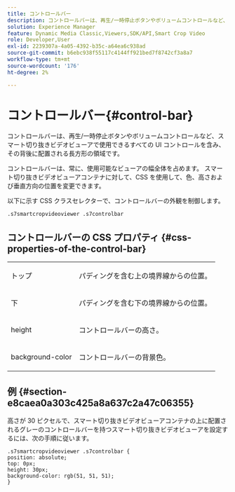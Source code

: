 ```yaml
---
title: コントロールバー
description: コントロールバーは、再生/一時停止ボタンやボリュームコントロールなど、スマート切り抜きビデオビューアで使用できるすべての UI コントロールを含み、その背後に配置される長方形の領域です。
solution: Experience Manager
feature: Dynamic Media Classic,Viewers,SDK/API,Smart Crop Video
role: Developer,User
exl-id: 2239307a-4a05-4392-b35c-a64ea6c938ad
source-git-commit: b6ebc938f55117c4144ff921bed7f8742cf3a8a7
workflow-type: tm+mt
source-wordcount: '176'
ht-degree: 2%

---
```


# コントロールバー{#control-bar}

コントロールバーは、再生/一時停止ボタンやボリュームコントロールなど、スマート切り抜きビデオビューアで使用できるすべての UI コントロールを含み、その背後に配置される長方形の領域です。

<!--<a id="section_061E550C1C1D4DB2BD663A898895B38C"></a>-->

コントロールバーは、常に、使用可能なビューアの幅全体を占めます。 スマート切り抜きビデオビューアコンテナに対して、CSS を使用して、色、高さおよび垂直方向の位置を変更できます。

以下に示す CSS クラスセレクターで、コントロールバーの外観を制御します。

```
.s7smartcropvideoviewer .s7controlbar
```

## コントロールバーの CSS プロパティ {#css-properties-of-the-control-bar}

<table id="table_C48C56E696304C9BAFEE71BA9EA9A174"> 
 <tbody> 
  <tr> 
   <td colname="col1"> <p> <span class="codeph"> トップ </span> </p> </td> 
   <td colname="col2"> <p>パディングを含む上の境界線からの位置。 </p> </td> 
  </tr> 
  <tr> 
   <td colname="col1"> <p> <span class="codeph"> 下 </span> </p> </td> 
   <td colname="col2"> <p> パディングを含む下の境界線からの位置。 </p> </td> 
  </tr> 
  <tr> 
   <td colname="col1"> <p> <span class="codeph"> height </span> </p> </td> 
   <td colname="col2"> <p>コントロールバーの高さ。 </p> </td> 
  </tr> 
  <tr> 
   <td colname="col1"> <p> <span class="codeph"> background-color </span> </p> </td> 
   <td colname="col2"> <p>コントロールバーの背景色。 </p> </td> 
  </tr> 
 </tbody> 
</table>

## 例 {#section-e8caea0a303c425a8a637c2a47c06355}

高さが 30 ピクセルで、スマート切り抜きビデオビューアコンテナの上に配置されるグレーのコントロールバーを持つスマート切り抜きビデオビューアを設定するには、次の手順に従います。

```
.s7smartcropvideoviewer .s7controlbar {  
position: absolute; 
top: 0px; 
height: 30px; 
background-color: rgb(51, 51, 51); 
}
```
